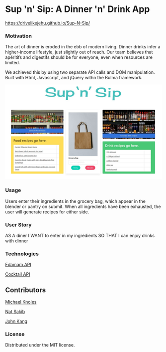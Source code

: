 # Sup 'n' Sip: A Dinner 'n' Drink App

https://drivelikejehu.github.io/Sup-N-Sip/

### Motivation

The art of dinner is eroded in the ebb of modern living. Dinner drinks infer a higher-income lifestyle, just slightly out of reach. Our team believes that apéritifs and digestifs should be for everyone, even when resources are limited. 

We achieved this by using two separate API calls and DOM manipulation. Built with Html, Javascript, and jQuery withn the Bulma framework.

![Screenshot](assets/images/sns3.JPG)

### Usage

Users enter their ingredients in the grocery bag, which appear in the blender or pantry on submit. When all ingredients have been exhausted, the user will generate recipes for either side.

### User Story

AS A diner
I WANT to enter in my ingredients
SO THAT I can enjoy drinks with dinner

### Technologies

[Edamam API](https://developer.edamam.com/)

[Cocktail API](https://www.thecocktaildb.com/)

## Contributors

[Michael Knoles](https://github.com/MKnoles78)

[Nat Sakib](https://github.com/nasakib)

[John Kang](https://github.com/drivelikejehu)


### License

Distributed under the MIT license.